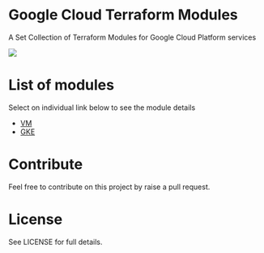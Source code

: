 # Google Cloud Terraform Modules
A Set Collection of Terraform Modules for Google Cloud Platform services

[![](https://img.shields.io/github/languages/code-size/muffat/tf-gcp)](https://github.com/cn-terraform/terraform-aws-ecs-fargate)

# List of modules

Select on individual link below to see the module details

* [VM](https://github.com/muffat/tf-gcp/tree/master/vm)
* [GKE](https://github.com/muffat/tf-gcp/tree/master/gke)

# Contribute

Feel free to contribute on this project by raise a pull request.

# License

See LICENSE for full details.
